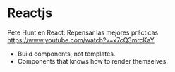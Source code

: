 # Reactjs

Pete Hunt en React: Repensar las mejores prácticas
https://www.youtube.com/watch?v=x7cQ3mrcKaY

- Build components, not templates.
- Components that knows how to render themselves.
